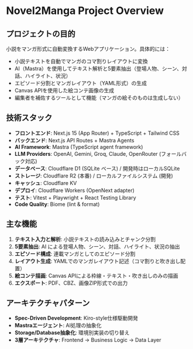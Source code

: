 # Novel2Manga Project Overview

## プロジェクトの目的
小説をマンガ形式に自動変換するWebアプリケーション。具体的には：
- 小説テキストを自動でマンガのコマ割りレイアウトに変換
- AI（Mastra）を使用してテキスト解析と5要素抽出（登場人物、シーン、対話、ハイライト、状況）
- エピソード分割とマンガレイアウト（YAML形式）の生成
- Canvas APIを使用した絵コンテ画像の生成
- 編集者を補佐するツールとして機能（マンガの絵そのものは生成しない）

## 技術スタック
- **フロントエンド**: Next.js 15 (App Router) + TypeScript + Tailwind CSS
- **バックエンド**: Next.js API Routes + Mastra Agents
- **AI Framework**: Mastra (TypeScript agent framework)
- **LLM Providers**: OpenAI, Gemini, Groq, Claude, OpenRouter (フォールバック対応)
- **データベース**: Cloudflare D1 (SQLite ベース) / 開発時はローカルSQLite
- **ストレージ**: Cloudflare R2 (本番) / ローカルファイルシステム (開発)
- **キャッシュ**: Cloudflare KV
- **デプロイ**: Cloudflare Workers (OpenNext adapter)
- **テスト**: Vitest + Playwright + React Testing Library
- **Code Quality**: Biome (lint & format)

## 主な機能
1. **テキスト入力と解析**: 小説テキストの読み込みとチャンク分割
2. **5要素抽出**: AI による登場人物、シーン、対話、ハイライト、状況の抽出
3. **エピソード構成**: 連載マンガとしてのエピソード分割
4. **レイアウト生成**: YAMLでのマンガレイアウト記述（コマ割りと吹き出し配置）
5. **絵コンテ描画**: Canvas APIによる枠線・テキスト・吹き出しのみの描画
6. **エクスポート**: PDF、CBZ、画像ZIP形式での出力

## アーキテクチャパターン
- **Spec-Driven Development**: Kiro-style仕様駆動開発
- **Mastraエージェント**: AI処理の抽象化
- **Storage/Database抽象化**: 環境別実装の切り替え
- **3層アーキテクチャ**: Frontend → Business Logic → Data Layer